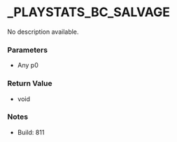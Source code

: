 # _PLAYSTATS_BC_SALVAGE

No description available.

### Parameters
* Any p0

### Return Value
* void

### Notes
* Build: 811

